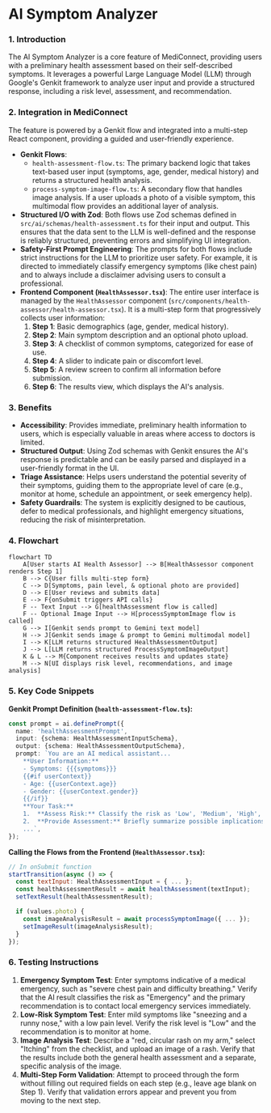 # AI Symptom Analyzer

### 1. Introduction
The AI Symptom Analyzer is a core feature of MediConnect, providing users with a preliminary health assessment based on their self-described symptoms. It leverages a powerful Large Language Model (LLM) through Google's Genkit framework to analyze user input and provide a structured response, including a risk level, assessment, and recommendation.

### 2. Integration in MediConnect
The feature is powered by a Genkit flow and integrated into a multi-step React component, providing a guided and user-friendly experience.

- **Genkit Flows**:
  - `health-assessment-flow.ts`: The primary backend logic that takes text-based user input (symptoms, age, gender, medical history) and returns a structured health analysis.
  - `process-symptom-image-flow.ts`: A secondary flow that handles image analysis. If a user uploads a photo of a visible symptom, this multimodal flow provides an additional layer of analysis.
- **Structured I/O with Zod**: Both flows use Zod schemas defined in `src/ai/schemas/health-assessment.ts` for their input and output. This ensures that the data sent to the LLM is well-defined and the response is reliably structured, preventing errors and simplifying UI integration.
- **Safety-First Prompt Engineering**: The prompts for both flows include strict instructions for the LLM to prioritize user safety. For example, it is directed to immediately classify emergency symptoms (like chest pain) and to always include a disclaimer advising users to consult a professional.
- **Frontend Component (`HealthAssessor.tsx`)**: The entire user interface is managed by the `HealthAssessor` component (`src/components/health-assessor/health-assessor.tsx`). It is a multi-step form that progressively collects user information:
    1.  **Step 1**: Basic demographics (age, gender, medical history).
    2.  **Step 2**: Main symptom description and an optional photo upload.
    3.  **Step 3**: A checklist of common symptoms, categorized for ease of use.
    4.  **Step 4**: A slider to indicate pain or discomfort level.
    5.  **Step 5**: A review screen to confirm all information before submission.
    6.  **Step 6**: The results view, which displays the AI's analysis.

### 3. Benefits
- **Accessibility**: Provides immediate, preliminary health information to users, which is especially valuable in areas where access to doctors is limited.
- **Structured Output**: Using Zod schemas with Genkit ensures the AI's response is predictable and can be easily parsed and displayed in a user-friendly format in the UI.
- **Triage Assistance**: Helps users understand the potential severity of their symptoms, guiding them to the appropriate level of care (e.g., monitor at home, schedule an appointment, or seek emergency help).
- **Safety Guardrails**: The system is explicitly designed to be cautious, defer to medical professionals, and highlight emergency situations, reducing the risk of misinterpretation.

### 4. Flowchart
```mermaid
flowchart TD
    A[User starts AI Health Assessor] --> B[HealthAssessor component renders Step 1]
    B --> C{User fills multi-step form}
    C --> D[Symptoms, pain level, & optional photo are provided]
    D --> E[User reviews and submits data]
    E --> F{onSubmit triggers API calls}
    F -- Text Input --> G[healthAssessment flow is called]
    F -- Optional Image Input --> H[processSymptomImage flow is called]
    G --> I[Genkit sends prompt to Gemini text model]
    H --> J[Genkit sends image & prompt to Gemini multimodal model]
    I --> K[LLM returns structured HealthAssessmentOutput]
    J --> L[LLM returns structured ProcessSymptomImageOutput]
    K & L --> M{Component receives results and updates state}
    M --> N[UI displays risk level, recommendations, and image analysis]
```

### 5. Key Code Snippets
**Genkit Prompt Definition (`health-assessment-flow.ts`):**
```typescript
const prompt = ai.definePrompt({
  name: 'healthAssessmentPrompt',
  input: {schema: HealthAssessmentInputSchema},
  output: {schema: HealthAssessmentOutputSchema},
  prompt: `You are an AI medical assistant...
    **User Information:**
    - Symptoms: {{{symptoms}}}
    {{#if userContext}}
    - Age: {{userContext.age}}
    - Gender: {{userContext.gender}}
    {{/if}}
    **Your Task:**
    1.  **Assess Risk:** Classify the risk as 'Low', 'Medium', 'High', or 'Emergency'.
    2.  **Provide Assessment:** Briefly summarize possible implications...
    ...`,
});
```

**Calling the Flows from the Frontend (`HealthAssessor.tsx`):**
```javascript
// In onSubmit function
startTransition(async () => {
  const textInput: HealthAssessmentInput = { ... };
  const healthAssessmentResult = await healthAssessment(textInput);
  setTextResult(healthAssessmentResult);

  if (values.photo) {
    const imageAnalysisResult = await processSymptomImage({ ... });
    setImageResult(imageAnalysisResult);
  }
});
```

### 6. Testing Instructions
1.  **Emergency Symptom Test**: Enter symptoms indicative of a medical emergency, such as "severe chest pain and difficulty breathing." Verify that the AI result classifies the risk as "Emergency" and the primary recommendation is to contact local emergency services immediately.
2.  **Low-Risk Symptom Test**: Enter mild symptoms like "sneezing and a runny nose," with a low pain level. Verify the risk level is "Low" and the recommendation is to monitor at home.
3.  **Image Analysis Test**: Describe a "red, circular rash on my arm," select "Itching" from the checklist, and upload an image of a rash. Verify that the results include both the general health assessment and a separate, specific analysis of the image.
4.  **Multi-Step Form Validation**: Attempt to proceed through the form without filling out required fields on each step (e.g., leave age blank on Step 1). Verify that validation errors appear and prevent you from moving to the next step.
